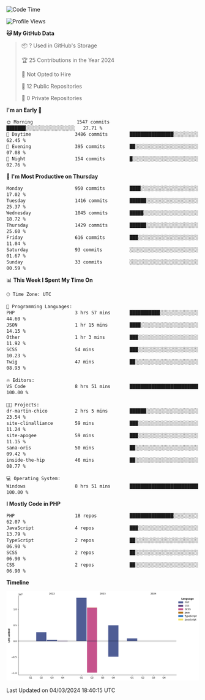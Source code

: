 <!--START_SECTION:waka-->
![Code Time](http://img.shields.io/badge/Code%20Time-1%2C528%20hrs%2010%20mins-blue)

![Profile Views](http://img.shields.io/badge/Profile%20Views-0-blue)

**🐱 My GitHub Data** 

> 📦 ? Used in GitHub's Storage 
 > 
> 🏆 25 Contributions in the Year 2024
 > 
> 🚫 Not Opted to Hire
 > 
> 📜 12 Public Repositories 
 > 
> 🔑 0 Private Repositories 
 > 
**I'm an Early 🐤** 

```text
🌞 Morning                1547 commits        ███████░░░░░░░░░░░░░░░░░░   27.71 % 
🌆 Daytime                3486 commits        ████████████████░░░░░░░░░   62.45 % 
🌃 Evening                395 commits         ██░░░░░░░░░░░░░░░░░░░░░░░   07.08 % 
🌙 Night                  154 commits         █░░░░░░░░░░░░░░░░░░░░░░░░   02.76 % 
```
📅 **I'm Most Productive on Thursday** 

```text
Monday                   950 commits         ████░░░░░░░░░░░░░░░░░░░░░   17.02 % 
Tuesday                  1416 commits        ██████░░░░░░░░░░░░░░░░░░░   25.37 % 
Wednesday                1045 commits        █████░░░░░░░░░░░░░░░░░░░░   18.72 % 
Thursday                 1429 commits        ██████░░░░░░░░░░░░░░░░░░░   25.60 % 
Friday                   616 commits         ███░░░░░░░░░░░░░░░░░░░░░░   11.04 % 
Saturday                 93 commits          ░░░░░░░░░░░░░░░░░░░░░░░░░   01.67 % 
Sunday                   33 commits          ░░░░░░░░░░░░░░░░░░░░░░░░░   00.59 % 
```


📊 **This Week I Spent My Time On** 

```text
🕑︎ Time Zone: UTC

💬 Programming Languages: 
PHP                      3 hrs 57 mins       ███████████░░░░░░░░░░░░░░   44.60 % 
JSON                     1 hr 15 mins        ████░░░░░░░░░░░░░░░░░░░░░   14.15 % 
Other                    1 hr 3 mins         ███░░░░░░░░░░░░░░░░░░░░░░   11.92 % 
SCSS                     54 mins             ███░░░░░░░░░░░░░░░░░░░░░░   10.23 % 
Twig                     47 mins             ██░░░░░░░░░░░░░░░░░░░░░░░   08.93 % 

🔥 Editors: 
VS Code                  8 hrs 51 mins       █████████████████████████   100.00 % 

🐱‍💻 Projects: 
dr-martin-chico          2 hrs 5 mins        ██████░░░░░░░░░░░░░░░░░░░   23.54 % 
site-clinalliance        59 mins             ███░░░░░░░░░░░░░░░░░░░░░░   11.24 % 
site-apogee              59 mins             ███░░░░░░░░░░░░░░░░░░░░░░   11.15 % 
sana-oris                50 mins             ██░░░░░░░░░░░░░░░░░░░░░░░   09.42 % 
inside-the-hip           46 mins             ██░░░░░░░░░░░░░░░░░░░░░░░   08.77 % 

💻 Operating System: 
Windows                  8 hrs 51 mins       █████████████████████████   100.00 % 
```

**I Mostly Code in PHP** 

```text
PHP                      18 repos            ████████████████░░░░░░░░░   62.07 % 
JavaScript               4 repos             ███░░░░░░░░░░░░░░░░░░░░░░   13.79 % 
TypeScript               2 repos             ██░░░░░░░░░░░░░░░░░░░░░░░   06.90 % 
SCSS                     2 repos             ██░░░░░░░░░░░░░░░░░░░░░░░   06.90 % 
CSS                      2 repos             ██░░░░░░░░░░░░░░░░░░░░░░░   06.90 % 
```



**Timeline**

![Lines of Code chart](https://raw.githubusercontent.com/tahar-elgunaoui/tahar-elgunaoui/main/assets/bar_graph.png)


 Last Updated on 04/03/2024 18:40:15 UTC
<!--END_SECTION:waka-->
